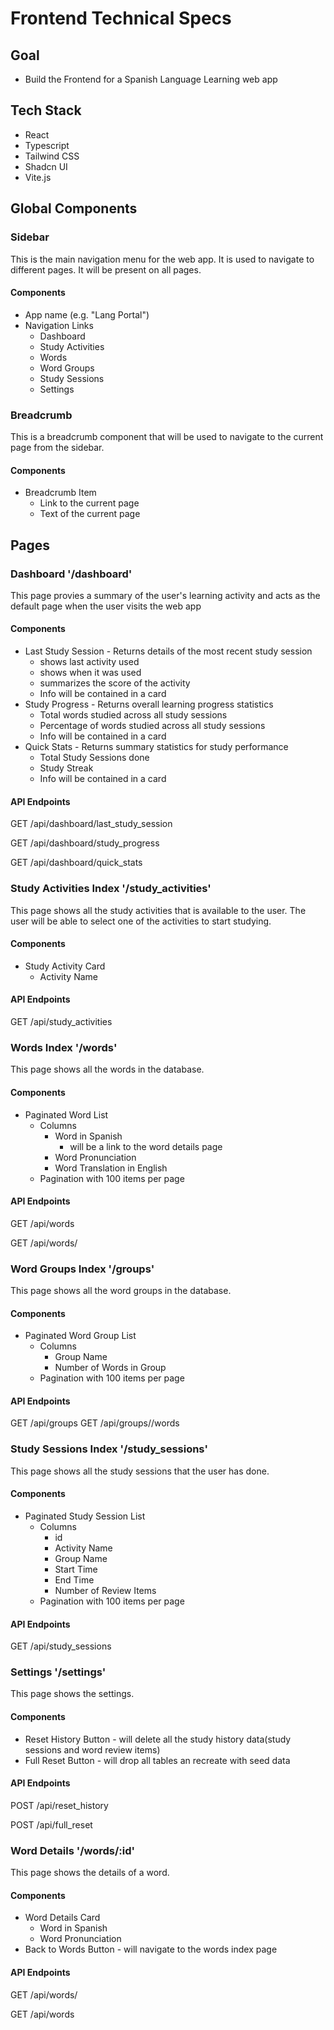 # Frontend Technical Specs

## Goal
- Build the Frontend for a Spanish Language Learning web app 

## Tech Stack
- React
- Typescript
- Tailwind CSS
- Shadcn UI 
- Vite.js


## Global Components
### Sidebar
This is the main navigation menu for the web app. It is used to navigate to different pages. It will be present on all pages.

#### Components
- App name (e.g. "Lang Portal")
- Navigation Links
    - Dashboard
    - Study Activities
    - Words
    - Word Groups
    - Study Sessions
    - Settings

### Breadcrumb
This is a breadcrumb component that will be used to navigate to the current page from the sidebar.

#### Components
- Breadcrumb Item
    - Link to the current page
    - Text of the current page  

## Pages

### Dashboard '/dashboard'
This page provies a summary of the user's learning activity and acts as the default page when the user visits the web app

#### Components
- Last Study Session - Returns details of the most recent study session
    - shows last activity used
    - shows when it was used
    - summarizes the score of the activity
    - Info will be contained in a card
- Study Progress - Returns overall learning progress statistics
    - Total words studied across all study sessions
    - Percentage of words studied across all study sessions
    - Info will be contained in a card
- Quick Stats - Returns summary statistics for study performance
    - Total Study Sessions done
    - Study Streak 
    - Info will be contained in a card

#### API Endpoints
GET /api/dashboard/last_study_session
       
GET /api/dashboard/study_progress
    
GET /api/dashboard/quick_stats


### Study Activities Index '/study_activities'
This page shows all the study activities that is available to the user. The user will be able to select one of the activities to start studying.

#### Components
- Study Activity Card
    - Activity Name

#### API Endpoints
GET /api/study_activities


### Words Index '/words'
This page shows all the words in the database.

#### Components
- Paginated Word List
    - Columns
        - Word in Spanish
            - will be a link to the word details page
        - Word Pronunciation
        - Word Translation in English   
    - Pagination with 100 items per page

#### API Endpoints
GET /api/words

GET /api/words/<id>

### Word Groups Index '/groups'
This page shows all the word groups in the database.

#### Components
- Paginated Word Group List
    - Columns
        - Group Name
        - Number of Words in Group
    - Pagination with 100 items per page

#### API Endpoints
GET /api/groups
GET /api/groups/<id>/words


### Study Sessions Index '/study_sessions'
This page shows all the study sessions that the user has done.

#### Components
- Paginated Study Session List
    - Columns
        - id
        - Activity Name
        - Group Name
        - Start Time
        - End Time
        - Number of Review Items
    - Pagination with 100 items per page

#### API Endpoints
GET /api/study_sessions

### Settings '/settings'
This page shows the settings.

#### Components
- Reset History Button - will delete all the study history data(study sessions and word review items)
- Full Reset Button - will drop all tables an recreate with seed data

#### API Endpoints
POST /api/reset_history

POST /api/full_reset

### Word Details '/words/:id'
This page shows the details of a word.

#### Components
- Word Details Card
    - Word in Spanish
    - Word Pronunciation
- Back to Words Button - will navigate to the words index page

#### API Endpoints
GET /api/words/<id>

GET /api/words






